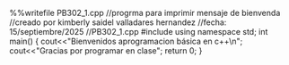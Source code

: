 
%%writefile PB302_1.cpp
//progrma para imprimir mensaje de bienvenda
//creado por kimberly saidel valladares hernandez
//fecha: 15/septiembre/2025
//PB302_1.cpp
#include <iostream>
using namespace std;
int main()
{
  cout<<"Bienvenidos aprogramacion básica en c++\n";
  cout<<"Gracias por programar en clase";
  return 0;
}

